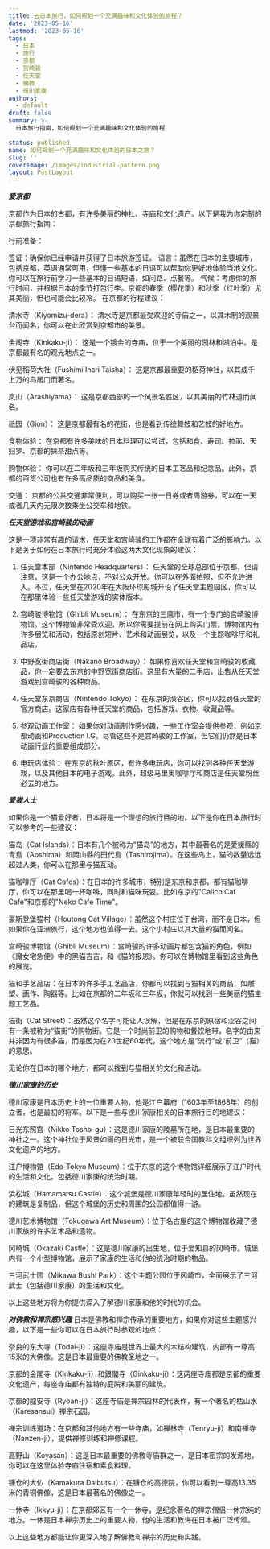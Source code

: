 ```yaml
---
title: 去日本旅行，如何规划一个充满趣味和文化体验的旅程？
date: '2023-05-16'
lastmod: '2023-05-16'
tags:
  - 日本
  - 旅行
  - 京都
  - 宫崎骏
  - 任天堂
  - 佛教
  - 德川家康
authors:
  - default
draft: false
summary: >-
  日本旅行指南，如何规划一个充满趣味和文化体验的旅程

status: published
name: 如何规划一个充满趣味和文化体验的日本之旅？
slug: ''
coverImage: /images/industrial-pattern.png
layout: PostLayout
---
```


***爱京都***

京都作为日本的古都，有许多美丽的神社、寺庙和文化遗产。以下是我为你定制的京都旅行指南：

行前准备：

签证：确保你已经申请并获得了日本旅游签证。
语言：虽然在日本的主要城市，包括京都，英语通常可用，但懂一些基本的日语可以帮助你更好地体验当地文化。你可以在旅行前学习一些基本的日语短语，如问路、点餐等。
气候：考虑你的旅行时间，并根据日本的季节打包行李。京都的春季（樱花季）和秋季（红叶季）尤其美丽，但也可能会比较冷。
在京都的行程建议：

清水寺（Kiyomizu-dera）： 清水寺是京都最受欢迎的寺庙之一，以其木制的观景台而闻名，你可以在此欣赏到京都市的美景。

金阁寺（Kinkaku-ji）： 这是一个镀金的寺庙，位于一个美丽的园林和湖泊中。是京都最有名的观光地点之一。

伏见稻荷大社（Fushimi Inari Taisha）： 这是京都最重要的稻荷神社，以其成千上万的鸟居门而著名。

岚山（Arashiyama）： 这是京都西部的一个风景名胜区，以其美丽的竹林道而闻名。

祇园（Gion）： 这是京都最有名的花街，也是看到传统舞妓和艺妓的好地方。

食物体验：
在京都有许多美味的日本料理可以尝试，包括和食、寿司、拉面、天妇罗、京都的抹茶甜点等。

购物体验：
你可以在二年坂和三年坂购买传统的日本工艺品和纪念品。此外，京都的百货公司也有许多高品质的商品和美食。

交通：
京都的公共交通非常便利，可以购买一张一日券或者周游券，可以在一天或者几天内无限次数乘坐公交车和地铁。


***任天堂游戏和宫崎骏的动画***

这是一项非常有趣的请求，任天堂和宫崎骏的工作都在全球有着广泛的影响力。以下是关于如何在日本旅行时充分体验这两大文化现象的建议：

1. 任天堂本部（Nintendo Headquarters）： 任天堂的全球总部位于京都，但请注意，这是一个办公地点，不对公众开放。你可以在外面拍照，但不允许进入。不过，任天堂在2020年在大阪环球影城开设了任天堂主题园区，你可以在那里体验一些任天堂游戏的实体版本。

2. 宫崎骏博物馆（Ghibli Museum）： 在东京的三鹰市，有一个专门的宫崎骏博物馆。这个博物馆非常受欢迎，所以你需要提前在网上购买门票。博物馆内有许多展览和活动，包括原创短片、艺术和动画展览，以及一个主题咖啡厅和礼品店。

3. 中野宽街商店街（Nakano Broadway）： 如果你喜欢任天堂和宫崎骏的收藏品，你一定要去东京的中野宽街商店街。这里有大量的二手店，出售从任天堂游戏到宫崎骏的各种商品。

4. 任天堂东京商店（Nintendo Tokyo）： 在东京的渋谷区，你可以找到任天堂的官方商店。这家店有各种任天堂的商品，包括游戏、衣物、收藏品等。

5. 参观动画工作室： 如果你对动画制作感兴趣，一些工作室会提供参观，例如京都动画和Production I.G。尽管这些不是宫崎骏的工作室，但它们仍然是日本动画行业的重要组成部分。

6. 电玩店体验： 在东京的秋叶原区，有许多电玩店，你可以找到各种任天堂游戏，以及其他日本的电子游戏。此外，超级马里奥咖啡厅和商店是任天堂粉丝必去的地方。


***爱猫人士***

如果你是一个猫爱好者，日本将是一个理想的旅行目的地。以下是你在日本旅行时可以参考的一些建议：

猫岛（Cat Islands）：日本有几个被称为“猫岛”的地方，其中最著名的是愛媛縣的青島（Aoshima）和岡山縣的田代島（Tashirojima）。在这些岛上，猫的数量远远超过人类，你可以在那里与猫互动。

猫咖啡厅（Cat Cafes）：在日本的许多城市，特别是东京和京都，都有猫咖啡厅，你可以在那里喝一杯咖啡，同时和猫咪玩耍。比如东京的"Calico Cat Cafe"和京都的"Neko Cafe Time"。

豪斯登堡猫村（Houtong Cat Village）：虽然这个村庄位于台湾，而不是日本，但如果你在亚洲旅行，这个地方也值得一去。这个小村庄以其大量的猫而闻名。

宫崎骏博物馆（Ghibli Museum）：宫崎骏的许多动画片都包含猫的角色，例如《魔女宅急便》中的黑猫吉吉，和《猫的报恩》。你可以在博物馆里看到这些角色的展览。

猫和手艺品店：在日本的许多手工艺品店，你都可以找到与猫相关的商品，如雕塑、画作、陶器等。比如在京都的二年坂和三年坂，你就可以找到一些美丽的猫主题工艺品。

猫街（Cat Street）：虽然这个名字可能让人误解，但是在东京的原宿和涩谷之间有一条被称为“猫街”的购物街。它是一个时尚前卫的购物和餐饮地带，名字的由来并非因为有很多猫，而是因为在20世纪60年代，这个地方是“流行”或“前卫”（猫）的意思。

无论你在日本的哪个地方，都可以找到与猫相关的文化和活动。



***德川家康的历史***

德川家康是日本历史上的一位重要人物，他是江户幕府（1603年至1868年）的创立者，也是最初的将军。以下是一些与德川家康相关的日本旅行目的地建议：

日光东照宫（Nikko Tosho-gu）：这是德川家康的陵墓所在地，是日本最重要的神社之一。这个神社位于风景如画的日光市，是一个被联合国教科文组织列为世界文化遗产的地方。

江户博物馆（Edo-Tokyo Museum）：位于东京的这个博物馆详细展示了江户时代的生活和文化，包括德川家康的统治时期。

浜松城（Hamamatsu Castle）：这个城堡是德川家康年轻时的居住地。虽然现在的建筑是复制品，但这个城堡的历史和周围的公园都值得一游。

德川艺术博物馆（Tokugawa Art Museum）：位于名古屋的这个博物馆收藏了德川家族的许多艺术品和遗物。

冈崎城（Okazaki Castle）：这是德川家康的出生地，位于爱知县的冈崎市。城堡内有一个小型博物馆，展示了家康的生活和他的统治时期的物品。

三河武士园（Mikawa Bushi Park）：这个主题公园位于冈崎市，全面展示了三河武士（包括德川家康）的生活和文化。

以上这些地方将为你提供深入了解德川家康和他的时代的机会。



***对佛教和禅宗感兴趣***
日本是佛教和禅宗传承的重要地方，如果你对这些主题感兴趣，以下是一些你可以在日本旅行时参观的地点：

奈良的东大寺（Todai-ji）：这座寺庙是世界上最大的木结构建筑，内部有一尊高15米的大佛像。这是日本最重要的佛教圣地之一。

京都的金閣寺（Kinkaku-ji）和銀閣寺（Ginkaku-ji）：这两座寺庙都是京都的重要文化遗产，每座寺庙都有独特的庭院和美丽的建筑。

京都的龍安寺（Ryoan-ji）：这座寺庙是禅宗园林的代表作，有一个著名的枯山水（Karesansui）禅宗石园。

禅宗训练道场：在京都和其他地方有一些寺庙，如禅林寺（Tenryu-ji）和南禅寺（Nanzen-ji），提供禅修训练和禅修课程。

高野山（Koyasan）：这是日本最重要的佛教寺庙群之一，是日本密宗的发源地，你可以在这里体验寺庙住宿和素食料理。

镰仓的大仏（Kamakura Daibutsu）：在镰仓的高德院，你可以看到一尊高13.35米的青铜佛像，这是日本最著名的佛像之一。

一休寺（Ikkyu-ji）：在京都郊区有一个一休寺，是纪念著名的禅宗僧侣一休宗纯的地方。一休是日本禅宗历史上的重要人物，他的生活和教诲在日本被广泛传颂。

以上这些地方都能让你更深入地了解佛教和禅宗的历史和实践。